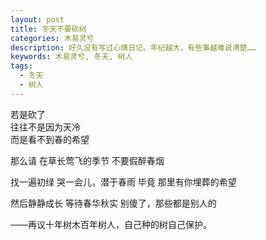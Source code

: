 ```yaml
---
layout: post
title: 冬天不要砍树
categories: 木易灵兮
description: 好久没有写过心情日记。年纪越大，有些事越难说清楚……
keywords: 木易灵兮, 冬天, 树人
tags:
  - 冬天
  - 树人
---
```


若是砍了  
往往不是因为天冷  
而是看不到春的希望  

那么请
在草长莺飞的季节
不要假醉春烟

找一遍初绿
哭一会儿，潜于春雨
毕竟
那里有你埋葬的希望

然后静静成长
等待春华秋实
别傻了，那些都是别人的

——再议十年树木百年树人，自己种的树自己保护。
